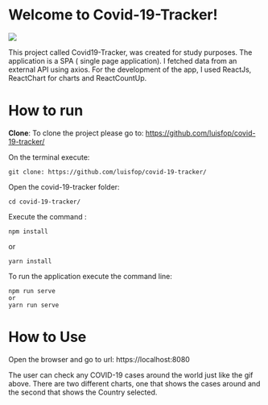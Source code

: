 
# Welcome to Covid-19-Tracker!



![](https://s3.gifyu.com/images/covid-tracker.gif)
  

This project called Covid19-Tracker, was created for study purposes. The application is a SPA ( single page application).
I fetched data from an external API using axios. For the development of the app, I used ReactJs, ReactChart for charts and ReactCountUp.





# How to run


**Clone**:
To clone the project please go to:
https://github.com/luisfop/covid-19-tracker/

On the terminal execute: 

    git clone: https://github.com/luisfop/covid-19-tracker/

Open the covid-19-tracker folder:

    cd covid-19-tracker/
    
Execute the command :

    npm install

   or

    yarn install

To run the application execute the command line:

    npm run serve
    or
    yarn run serve


# How to Use

Open the browser and go to url:
 https://localhost:8080

The user can check any COVID-19 cases around the world just like the gif above. There are two different charts, one that shows the cases around and the second that shows the Country selected.

